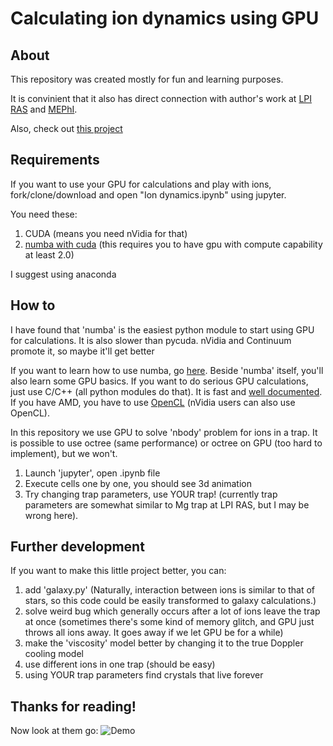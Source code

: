 # Calculating ion dynamics using GPU

## About
This repository was created mostly for fun and learning purposes.

It is convinient that it also has direct connection with author's work at [LPI RAS](http://www.lebedev.ru) and [MEPhI](https://mephi.ru/).

Also, check out [this project](http://www.ytterbium.space/)

## Requirements
If you want to use your GPU for calculations and play with ions, fork/clone/download and open "Ion dynamics.ipynb" using jupyter.

You need these:
1) CUDA (means you need nVidia for that)
2) [numba with cuda](http://numba.pydata.org/numba-doc/dev/cuda/overview.html) (this requires you to have gpu with compute capability at least 2.0)

I suggest using anaconda

## How to
I have found that 'numba' is the easiest python module to start using GPU for calculations. It is also slower than pycuda. nVidia and Continuum promote it, so maybe it'll get better

If you want to learn how to use numba, go [here](https://nyu-cds.github.io/python-numba/05-cuda/). Beside 'numba' itself, you'll also learn some GPU basics. If you want to do serious GPU calculations, just use C/C++ (all python modules do that). It is fast and [well documented](http://docs.nvidia.com/cuda/). If you have AMD, you have to use [OpenCL](https://www.khronos.org/opencl/) (nVidia users can also use OpenCL).

In this repository we use GPU to solve 'nbody' problem for ions in a trap. It is possible to use octree (same performance) or octree on GPU (too hard to implement), but we won't.
1) Launch 'jupyter', open .ipynb file
2) Execute cells one by one, you should see 3d animation
3) Try changing trap parameters, use YOUR trap! (currently trap parameters are somewhat similar to Mg trap at LPI RAS, but I may be wrong here).

## Further development
If you want to make this little project better, you can:
1) add 'galaxy.py' (Naturally, interaction between ions is similar to that of stars, so this code could be easily transformed to galaxy calculations.)
2) solve weird bug which generally occurs after a lot of ions leave the trap at once (sometimes there's some kind of memory glitch, and GPU just throws all ions away. It goes away if we let GPU be for a while)
3) make the 'viscosity' model better by changing it to the true Doppler cooling model
4) use different ions in one trap (should be easy)
5) using YOUR trap parameters find crystals that live forever


## Thanks for reading!
Now look at them go:
![Demo](https://user-images.githubusercontent.com/5776188/35252050-9191a306-ffef-11e7-9e98-8d712acc8ec0.gif)
